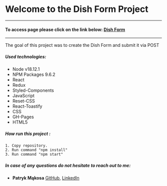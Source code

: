 # Welcome to the Dish Form Project
---

#### To access page please click on the link below: [Dish Form](https://mentos2509.github.io/HexOcean-Interview-Project/)

---

The goal of this project was to create the Dish Form and submit it via POST

##### Used technologies:

- Node v18.12.1
- NPM Packages 9.6.2
- React
- Redux
- Styled-Components
- JavaScript
- Reset-CSS
- React-Toastify
- CSS
- GH-Pages
- HTML5

##### How run this project :
    1. Copy repository.
    2. Run command "npm install"
    3. Run command "npm start"

##### In case of any questions do not hesitate to reach out to me:

- **Patryk Mąkosa** [GitHub](https://github.com/Mentos2509), [LinkedIn](https://www.linkedin.com/in/patryk-m%C4%85kosa/)
